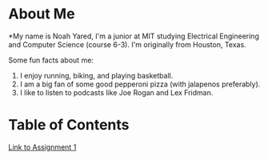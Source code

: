 # About Me
*My name is Noah Yared, I'm a junior at MIT studying Electrical Engineering and Computer Science (course 6-3). I'm originally from Houston, Texas.

Some fun facts about me:
1. I enjoy running, biking, and playing basketball.
2. I am a big fan of some good pepperoni pizza (with jalapenos preferably).
3. I like to listen to podcasts like Joe Rogan and Lex Fridman.

# Table of Contents
[Link to Assignment 1](assignments/assignment1.md)
